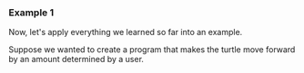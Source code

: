 ### Example 1

Now, let's apply everything we learned so far into an example.

Suppose we wanted to create a program that makes the turtle move forward by an amount determined by a user.
